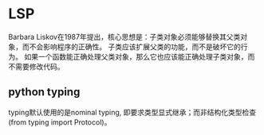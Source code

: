 # LSP

Barbara Liskov在1987年提出，核心思想是：子类对象必须能够替换其父类对象，而不会影响程序的正确性。
子类应该扩展父类的功能，而不是破坏它的行为。
如果一个函数能正确处理父类对象，那么它也应该能正确处理子类对象，而不需要修改代码。

## python typing

typing默认使用的是nominal typing, 即要求类型显式继承；而非结构化类型检查(from typing import Protocol)。
